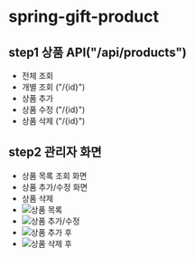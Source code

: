 # spring-gift-product
## step1 상품 API("/api/products")
* 전체 조회 
* 개별 조회 ("/{id}")
* 상품 추가
* 상품 수정 ("/{id}")
* 상품 삭제 ("/{id}")
## step2 관리자 화면
* 상품 목록 조회 화면
* 상품 추가/수정 화면
* 상품 삭제
* ![상품 목록](tempImg/기본.jpg)
* ![상품 추가/수정](tempImg/새_상품_추가_수정.jpg)
* ![상품 추가 후](tempImg/상품_추가_후,jpg)
* ![상품 삭제 후](tmepImg/상품_삭제_후.jpg)